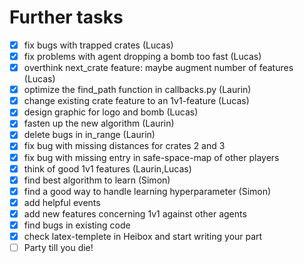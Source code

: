 # Further tasks
- [x] fix bugs with trapped crates (Lucas)
- [x] fix problems with agent dropping a bomb too fast (Lucas)
- [x] overthink next_crate feature: maybe augment number of features (Lucas)
- [x] optimize the find_path function in callbacks.py (Laurin)
- [x] change existing crate feature to an 1v1-feature (Lucas)
- [x] design graphic for logo and bomb (Lucas)
- [x] fasten up the new algorithm (Laurin)
- [x] delete bugs in in_range (Laurin)
- [x] fix bug with missing distances for crates 2 and 3
- [x] fix bug with missing entry in safe-space-map of other players
- [x] think of good 1v1 features (Laurin,Lucas)
- [x] find best algorithm to learn (Simon)
- [x] find a good way to handle learning hyperparameter (Simon)
- [x] add helpful events
- [x] add new features concerning 1v1 against other agents
- [x] find bugs in existing code
- [x] check latex-templete in Heibox and start writing your part
- [ ] Party till you die!
